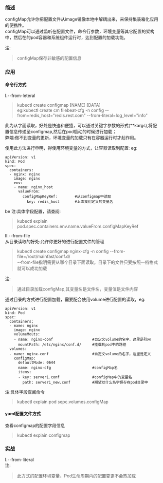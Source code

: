 ### 简述
configMap允许你把配置文件从image镜像本地中解耦出来，来保持集装箱化应用的便携性。     
configMap可以通过监听在配置文件，命令行参数，环境变量等其它配置的架构中，然后在的pod容器和系统组件运行时，达到配置的加载功能。       

注:      
> configMap保存非敏感的配置信息           

### 应用

#### 命令行方式      
Ⅰ.--from-leteral             
> kubectl create configmap [NAME] [DATA]        
> eg:kubectl create cm filebeat-cfg -n config --from=redis_host="redis.rest.com" --from-literal=log_level="info"              

此为从字面读取，好处是快速和便捷，可以通过关键字参数的形式(**kargs),将配置信息传递至configmap,然后在pod启动的时候进行加载；   
弊端:做不到变量的更新，环境变量的加载只有在容器运行时才起作用。

使用此方法进行申明，得使用环境变量的方式，让容器读取到配置:
eg:
```
apiVersion: v1
kind: Pod
spec: 
  containers:
  - nginx: nginx
    image: nginx
    env: 
    - name: nginx_host
      valueFrom:
        configMapKeyRef:        #从configmap中读取
          key: redis_host       #上面我们定义的变量名     
```
be
注:具体字段配置，请查阅:
> kubectl explain pod.spec.containers.env.name.valueFrom.configMapKeyRef        

Ⅱ.--from-file       
从目录读取的好处:允许你更好的进行配置文件的管理        
> kubectl create configmap nginx-cfg -n config --from-file=/root/mainfast/conf.d/       
> --from-file指明需要从哪个目录下面读取，目录下的文件只要按照一档格式就可以成功加载        

注:      
> 通过目录加载configMap,其变量名是文件名，变量值是文件内容     

通过目录的方式进行配置加载，需要配合使用volume进行配置的读取，eg:
```
apiVersion: v1
kind: Pod
spec:
  containers:
  - name: nginx
    image: nginx
    volumeMouts:
    - name: nginx-conf                  #自定义volume的名字，这里是引用
      mountPath: /etc/nginx/conf.d/     #挂载到pod中的路径
  volumes:
  - name: nginx-conf                    #自定义volume的名字，这里是定义
    configMap:
      defaultMode: 0644
      name: nginx-cfg                   #configMap名
      items:
      - key: server1.conf               #configMap中的变量名
        path: server1_new.conf          #期望以什么名字保存在pod目录中
```

注:具体字段查阅命令            
> kubectl explain pod sepc.volumes.configMap        

#### yaml配置文件方式     
查看configmap的配置字段信息
> kubectl explain configmap     

### 实战
Ⅰ.--from-literal        
注:      
> 此方式的配置环境变量，Pod生命周期内的配置变更不会热加载     









